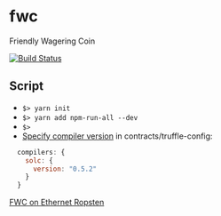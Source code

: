 # fwc
Friendly Wagering Coin

[![Build Status](https://api.travis-ci.org/folkengine/fwc.svg?branch=master)](https://travis-ci.org/folkengine/fwc)

## Script

* `$> yarn init`
* `$> yarn add npm-run-all --dev`
* `$> `
* [Specify compiler version](https://github.com/trufflesuite/truffle/releases/tag/v5.0.0-beta.0#bring-your-own-compiler) in contracts/truffle-config:
```js
  compilers: {
    solc: {
      version: "0.5.2"
    }
  }
```

[FWC on Ethernet Ropsten](https://ropsten.etherscan.io/address/0x0577c772c79451002f639ad2f9afc71c41b3b39a)
